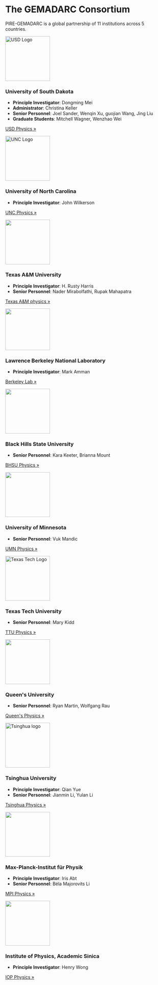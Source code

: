 ---
---

<div class="jumbotron">
<h1 class="text-center">The GEMADARC Consortium</h1>
</div>

<p class="text-center">PIRE-GEMADARC is a global partnership of 11 institutions across 5 countries.</p>

<div class="row">
  <div class="col-md-6">
    <img class="img-circle" src="https://upload.wikimedia.org/wikipedia/en/d/d9/University_of_South_Dakota_seal.png" alt="USD Logo" width="140" height="140">
    <h3>University of South Dakota</h3>
    <ul>
      <li><b>Principle Investigator</b>: Dongming Mei </li>
	    <li><b>Administrator</b>: Christina Keller </li>
	    <li><b>Senior Personnel</b>: Joel Sander, Wenqin Xu, guojian Wang, Jing Liu</li>
	    <li><b>Graduate Students</b>: Mitchell Wagner, Wenzhao Wei</li>
    </ul>
    <p><a class="btn btn-default" href="http://www.usd.edu/arts-and-sciences/physics" role="button">USD Physics &raquo;</a></p>
  </div>
  
  <div class="col-md-6">
    <img src="http://identity.unc.edu/files/2014/01/image25a.jpg" alt="UNC Logo" width="140" height="140">
    <h3>University of North Carolina</h3>
    <ul>
		  <li><b>Principle Investigator</b>: John Wilkerson </li>
	  </ul>
    <p><a class="btn btn-default" href="http://physics.unc.edu/" role="button">UNC Physics &raquo;</a></p>
  </div>
</div>

<div class="row">
  <div class="col-md-6">
    <img class="img-circle" src="http://miner.physics.tamu.edu/images/TAMU.png" alt="" width="140" height="140">
    <h3>Texas A&M University</h3>
    <ul>
		  <li><b>Principle Investigator</b>: H. Rusty Harris</li>
		  <li><b>Senior Personnel</b>: Nader Mirabolfathi, Rupak Mahapatra</li>
	  </ul>
    <p><a class="btn btn-default" href="https://physics.tamu.edu/" role="button">Texas A&M physics &raquo;</a></p>
  </div>
  
  <div class="col-md-6">
    <img src="http://www2.lbl.gov/msd/assets/img/about/lbl_logo2.png" alt="" width="140" height="130">
    <h3>Lawrence Berkeley National Laboratory</h3>
    <ul>
		  <li><b>Principle Investigator</b>: Mark Amman</li>
	  </ul>
    <p><a class="btn btn-default" href="http://www.lbl.gov/" role="button">Berkeley Lab &raquo;</a></p>
  </div>
</div>

<div class="row">
  <div class="col-md-6">
    <img src="http://www.bhsu.edu/Portals/0/facultystaff/MarketingComm/logos/BHSU_RC%20Logo.jpg" alt="" width="140" height="140">
    <h3>Black Hills State University</h3>
    <ul>
		  <li><b>Senior Personnel</b>: Kara Keeter, Brianna Mount</li>
	  </ul>
    <p><a class="btn btn-default" href="http://www.bhsu.edu/Academics/ProgramsMajors/NaturalSciences/Physics.aspx" role="button">BHSU Physics &raquo;</a></p>
  </div>

  <div class="col-md-6">
    <img src="https://university-relations.umn.edu/sites/university-relations.umn.edu/files/m-static_0.png" alt="" width="140" height="140">
    <h3>University of Minnesota</h3>
    <ul>
		  <li><b>Senior Personnel</b>: Vuk Mandic</li>
	  </ul>
    <p><a class="btn btn-default" href="https://www.physics.umn.edu/" role="button">UMN Physics &raquo;</a></p>
  </div>
</div>

<div class="row">
  <div class="col-md-6">
    <img class="img-circle" src="https://upload.wikimedia.org/wikipedia/en/3/39/TexasTechSeal.svg" alt="Texas Tech Logo" width="140" height="140">
    <h3>Texas Tech University</h3>
    <ul>
		  <li><b>Senior Personnel</b>: Mary Kidd</li>
	  </ul>
    <p><a class="btn btn-default" href="http://www.depts.ttu.edu/phas/" role="button">TTU Physics &raquo;</a></p>
  </div>

  <div class="col-md-6">
    <img src="http://www.queensu.ca/mc_administrator/sites/default/files/assets/pages/QueensLogo_colour.jpg" alt="" width="140" height="140">
    <h3>Queen's University</h3>
    <ul>
		  <li><b>Senior Personnel</b>: Ryan Martin, Wolfgang Rau </li>
	  </ul>
    <p><a class="btn btn-default" href="http://www.queensu.ca/physics/home" role="button">Queen's Physics &raquo;</a></p>
  </div>
</div>

<div class="row">
  <div class="col-md-6">
    <img class="img-circle" src="https://upload.wikimedia.org/wikipedia/en/e/ec/Tsinghua_University_Logo.svg" alt="Tsinghua logo" width="140" height="140">
    <h3>Tsinghua University</h3>
    <ul>
		  <li><b>Principle Investigator</b>: Qian Yue</li>
		  <li><b>Senior Personnel</b>: Jianmin Li, Yulan Li</li>
	  </ul>
    <p><a class="btn btn-default" href="http://www.phys.tsinghua.edu.cn/publish/phyen/index.html" role="button">Tsinghua Physics &raquo;</a></p>
  </div>

  <div class="col-md-6">
    <img src="http://wwwth.mpp.mpg.de/conf/f-theory15/images/MPPoriginal.png" alt="" width="140" height="140">
    <h3>Max-Planck-Institut für Physik</h3>
    <ul>
		  <li><b>Principle Investigator</b>: Iris Abt</li>
		  <li><b>Senior Personnel</b>: Béla Majorovits Li</li>
	  </ul>
    <p><a class="btn btn-default" href="https://www.mpp.mpg.de/" role="button">MPI Physics &raquo;</a></p>
  </div>
</div>

<div class="row">
  <div class="col-md-6">
    <img class="img-circle" src="http://www.phys.sinica.edu.tw/images/phys_logo.png" alt="" width="140" height="140">
    <h3>Institute of Physics, Academic Sinica</h3>
    <ul>
		  <li><b>Principle Investigator</b>: Henry Wong</li>
	  </ul>
    <p><a class="btn btn-default" href="http://www.phys.sinica.edu.tw/" role="button">IOP Physics &raquo;</a></p>
  </div>
</div>
